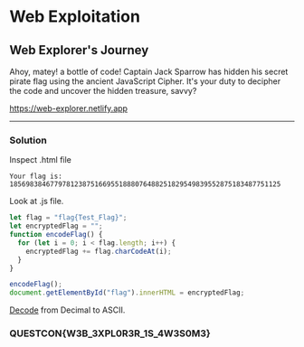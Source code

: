 # Web Exploitation

## Web Explorer's Journey

Ahoy, matey! a bottle of code! Captain Jack Sparrow has hidden his secret pirate flag using the ancient JavaScript Cipher. It's your duty to decipher the code and uncover the hidden treasure, savvy?

https://web-explorer.netlify.app

---

### Solution

Inspect .html file

`Your flag is: 1856983846779781238751669551888076488251829549839552875183487751125`

Look at .js file.

```javascript
let flag = "flag{Test_Flag}";
let encryptedFlag = "";
function encodeFlag() {
  for (let i = 0; i < flag.length; i++) {
    encryptedFlag += flag.charCodeAt(i);
  }
}

encodeFlag();
document.getElementById("flag").innerHTML = encryptedFlag;
```

[Decode](https://onlinetools.com/ascii/convert-decimal-to-ascii) from Decimal to ASCII.

### QUESTCON{W3B_3XPL0R3R_1S_4W3S0M3}